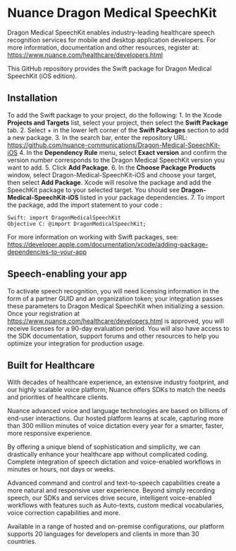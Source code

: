 # Nuance Dragon Medical SpeechKit
Dragon Medical SpeechKit enables industry-leading healthcare speech recognition services for mobile and desktop application developers. For more information, documentation and other resources, register at: https://www.nuance.com/healthcare/developers.html

This GitHub repository provides the Swift package for Dragon Medical SpeechKit (iOS edition).

## Installation
To add the Swift package to your project, do the following:
     1.     In the Xcode **Projects and Targets** list, select your project, then select the **Swift Package** tab.
     2.     Select + in the lower left corner of the **Swift Packages** section to add a new package.
     3.     In the search bar, enter the repository URL: https://github.com/nuance-communications/Dragon-Medical-SpeechKit-iOS
     4.     In the **Dependency Rule** menu, select **Exact version** and confirm the version number corresponds to the Dragon Medical SpeechKit version you want to add.
     5.     Click **Add Package**.
     6.     In the **Choose Package Products** window, select Dragon-Medical-SpeechKit-iOS and choose your target, then select **Add Package**. Xcode will resolve the package and add the SpeechKit package to your selected target. You should see **Dragon-Medical-SpeechKit-iOS** listed in your package dependencies.
  7.   To import the package, add the import statement to your code :

    Swift: import DragonMedicalSpeechKit
    Objective C: @import DragonMedicalSpeechKit;

For more information on working with Swift packages, see: https://developer.apple.com/documentation/xcode/adding-package-dependencies-to-your-app

## Speech-enabling your app
To activate speech recognition, you will need licensing information in the form of a partner GUID and an organization token; your integration passes these parameters to Dragon Medical SpeechKit when initializing a session. Once your registration at https://www.nuance.com/healthcare/developers.html is approved, you will receive licenses for a 90-day evaluation period. You will also have access to the SDK documentation, support forums and other resources to help you optimize your integration for production usage.

## Built for Healthcare

With decades of healthcare experience, an extensive industry footprint, and our highly scalable voice platform, Nuance offers SDKs to match the needs and priorities of healthcare clients.

Nuance advanced voice and language technologies are based on billions of end-user interactions. Our hosted platform learns at scale, capturing more than 300 million minutes of voice dictation every year for a smarter, faster, more responsive experience.

By offering a unique blend of sophistication and simplicity, we can drastically enhance your healthcare app without complicated coding. Complete integration of speech dictation and voice-enabled workflows in minutes or hours, not days or weeks.

Advanced command and control and text-to-speech capabilities create a more natural and responsive user experience. Beyond simply recording speech, our SDKs and services drive secure, intelligent voice-enabled workflows with features such as Auto-texts, custom medical vocabularies, voice correction capabilities and more.

Available in a range of hosted and on-premise configurations, our platform supports 20 languages for developers and clients in more than 30 countries.

